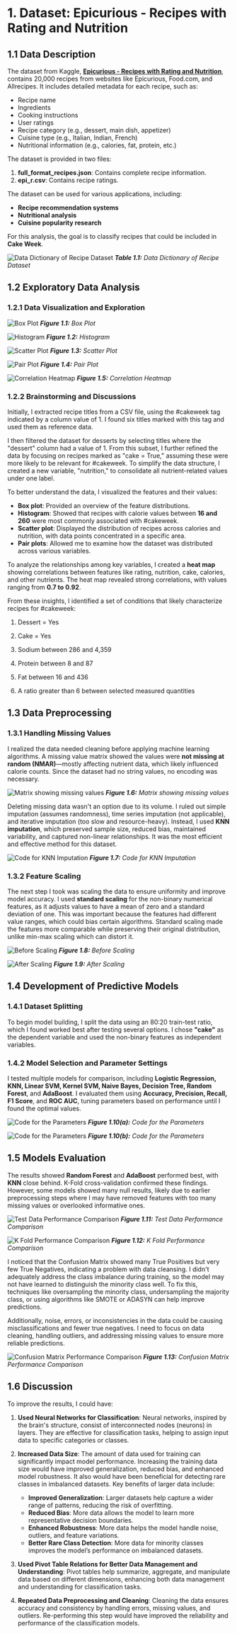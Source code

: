 # 1. Dataset: Epicurious - Recipes with Rating and Nutrition

## 1.1 Data Description
The dataset from Kaggle, [**Epicurious - Recipes with Rating and Nutrition**](https://www.kaggle.com/datasets/hugodarwood/epirecipes), contains 20,000 recipes from websites like Epicurious, Food.com, and Allrecipes. It includes detailed metadata for each recipe, such as:

* Recipe name
* Ingredients
* Cooking instructions
* User ratings
* Recipe category (e.g., dessert, main dish, appetizer)
* Cuisine type (e.g., Italian, Indian, French)
* Nutritional information (e.g., calories, fat, protein, etc.)

The dataset is provided in two files:

1. **full\_format\_recipes.json**: Contains complete recipe information.
2. **epi\_r.csv**: Contains recipe ratings.

The dataset can be used for various applications, including:

* **Recipe recommendation systems**
* **Nutritional analysis**
* **Cuisine popularity research**

For this analysis, the goal is to classify recipes that could be included in **Cake Week**.

![Data Dictionary of Recipe Dataset](assets/data_dictionary_of_recipe_dataset.png)
***Table 1.1:** Data Dictionary of Recipe Dataset*

## 1.2 Exploratory Data Analysis
### 1.2.1 Data Visualization and Exploration

![Box Plot](assets/box_plot.png)
***Figure 1.1:** Box Plot*

![Histogram](assets/histogram.png)
***Figure 1.2:** Histogram*

![Scatter Plot](assets/scatter_plot.png)
***Figure 1.3:** Scatter Plot*

![Pair Plot](assets/pair_plot.png)
***Figure 1.4:** Pair Plot*

![Correlation Heatmap](assets/correlation_heatmap.png)
***Figure 1.5:** Correlation Heatmap*

### 1.2.2 Brainstorming and Discussions
Initially, I extracted recipe titles from a CSV file, using the #cakeweek tag indicated by a column value of 1. I found six titles marked with this tag and used them as reference data.

I then filtered the dataset for desserts by selecting titles where the "dessert" column had a value of 1. From this subset, I further refined the data by focusing on recipes marked as "cake = True," assuming these were more likely to be relevant for #cakeweek. To simplify the data structure, I created a new variable, "nutrition," to consolidate all nutrient-related values under one label.

To better understand the data, I visualized the features and their values:

* **Box plot**: Provided an overview of the feature distributions.
* **Histogram**: Showed that recipes with calorie values between **16 and 260** were most commonly associated with #cakeweek.
* **Scatter plot**: Displayed the distribution of recipes across calories and nutrition, with data points concentrated in a specific area.
* **Pair plots**: Allowed me to examine how the dataset was distributed across various variables.

To analyze the relationships among key variables, I created a **heat map** showing correlations between features like rating, nutrition, cake, calories, and other nutrients. The heat map revealed strong correlations, with values ranging from **0.7 to 0.92**.

From these insights, I identified a set of conditions that likely characterize recipes for #cakeweek:

1. Dessert = Yes

2. Cake = Yes

3. Sodium between 286 and 4,359

4. Protein between 8 and 87

5. Fat between 16 and 436

6. A ratio greater than 6 between selected measured quantities

## 1.3 Data Preprocessing

### 1.3.1 Handling Missing Values
I realized the data needed cleaning before applying machine learning algorithms. A missing value matrix showed the values were **not missing at random (NMAR)**—mostly affecting nutrient data, which likely influenced calorie counts. Since the dataset had no string values, no encoding was necessary.

![Matrix showing missing values](assets/matrix_showing_missing_values.png)
***Figure 1.6:** Matrix showing missing values*

Deleting missing data wasn't an option due to its volume. I ruled out simple imputation (assumes randomness), time series imputation (not applicable), and iterative imputation (too slow and resource-heavy). Instead, I used **KNN imputation**, which preserved sample size, reduced bias, maintained variability, and captured non-linear relationships. It was the most efficient and effective method for this dataset.

![Code for KNN Imputation](assets/code_knn_imputation.png)
***Figure 1.7:** Code for KNN Imputation*

### 1.3.2 Feature Scaling
The next step I took was scaling the data to ensure uniformity and improve model accuracy. I used **standard scaling** for the non-binary numerical features, as it adjusts values to have a mean of zero and a standard deviation of one. This was important because the features had different value ranges, which could bias certain algorithms. Standard scaling made the features more comparable while preserving their original distribution, unlike min-max scaling which can distort it.

![Before Scaling](assets/before_scaling.png)
***Figure 1.8:** Before Scaling*

![After Scaling](assets/after_scaling.png)
***Figure 1.9:** After Scaling*

## 1.4 Development of Predictive Models
### 1.4.1 Dataset Splitting
To begin model building, I split the data using an 80:20 train-test ratio, which I found worked best after testing several options. I chose **"cake"** as the dependent variable and used the non-binary features as independent variables.

### 1.4.2 Model Selection and Parameter Settings
I tested multiple models for comparison, including **Logistic Regression, KNN, Linear SVM, Kernel SVM, Naive Bayes, Decision Tree, Random Forest**, and **AdaBoost**. I evaluated them using **Accuracy, Precision, Recall, F1 Score**, and **ROC AUC**, tuning parameters based on performance until I found the optimal values.

![Code for the Parameters](assets/code_for_parameters_1.png)
***Figure 1.10(a):** Code for the Parameters*

![Code for the Parameters](assets/code_for_parameters_2.png)
***Figure 1.10(b):** Code for the Parameters*

## 1.5 Models Evaluation
The results showed **Random Forest** and **AdaBoost** performed best, with **KNN** close behind. K-Fold cross-validation confirmed these findings. However, some models showed many null results, likely due to earlier preprocessing steps where I may have removed features with too many missing values or overlooked informative ones.

![Test Data Performance Comparison](assets/test_data_performance_comparison.png)
***Figure 1.11:** Test Data Performance Comparison*

![K Fold Performance Comparison](assets/k_fold_performance_comparison.png)
***Figure 1.12:** K Fold Performance Comparison*

I noticed that the Confusion Matrix showed many True Positives but very few True Negatives, indicating a problem with data cleansing. I didn't adequately address the class imbalance during training, so the model may not have learned to distinguish the minority class well. To fix this, techniques like oversampling the minority class, undersampling the majority class, or using algorithms like SMOTE or ADASYN can help improve predictions.

Additionally, noise, errors, or inconsistencies in the data could be causing misclassifications and fewer true negatives. I need to focus on data cleaning, handling outliers, and addressing missing values to ensure more reliable predictions.

![Confusion Matrix Performance Comparison](assets/confusion_matrix_performance_comparison.png)
***Figure 1.13:** Confusion Matrix Performance Comparison*

## 1.6 Discussion
To improve the results, I could have:

1. **Used Neural Networks for Classification**: Neural networks, inspired by the brain's structure, consist of interconnected nodes (neurons) in layers. They are effective for classification tasks, helping to assign input data to specific categories or classes.

2. **Increased Data Size**: The amount of data used for training can significantly impact model performance. Increasing the training data size would have improved generalization, reduced bias, and enhanced model robustness. It also would have been beneficial for detecting rare classes in imbalanced datasets. Key benefits of larger data include:

   * **Improved Generalization**: Larger datasets help capture a wider range of patterns, reducing the risk of overfitting.
   * **Reduced Bias**: More data allows the model to learn more representative decision boundaries.
   * **Enhanced Robustness**: More data helps the model handle noise, outliers, and feature variations.
   * **Better Rare Class Detection**: More data for minority classes improves the model’s performance on imbalanced datasets.

3. **Used Pivot Table Relations for Better Data Management and Understanding**: Pivot tables help summarize, aggregate, and manipulate data based on different dimensions, enhancing both data management and understanding for classification tasks.

4. **Repeated Data Preprocessing and Cleaning**: Cleaning the data ensures accuracy and consistency by handling errors, missing values, and outliers. Re-performing this step would have improved the reliability and performance of the classification models.
